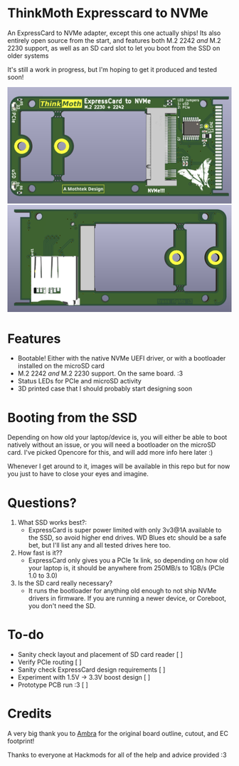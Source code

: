 # ThinkMoth Expresscard to NVMe
An ExpressCard to NVMe adapter, except this one actually ships! Its also entirely open source from the start, and features both M.2 2242 *and* M.2 2230 support, as well as an SD card slot to let you boot from the SSD on older systems

It's still a work in progress, but I'm hoping to get it produced and tested soon!

![Front render](https://github.com/mothenjoyer69/thinkmoth-expresscard/blob/main/photos/front3d.png)
![Back render](https://github.com/mothenjoyer69/thinkmoth-expresscard/blob/main/photos/back3d.png)

# Features
- Bootable! Either with the native NVMe UEFI driver, or with a bootloader installed on the microSD card
- M.2 2242 *and* M.2 2230 support. On the same board. :3
- Status LEDs for PCIe and microSD activity
- 3D printed case that I should probably start designing soon

# Booting from the SSD
Depending on how old your laptop/device is, you will either be able to boot natively without an issue, or you will need a bootloader on the microSD card. I've picked Opencore for this, and will add more info here later :)

Whenever I get around to it, images will be available in this repo but for now you just to have to close your eyes and imagine.

# Questions?
1. What SSD works best?:
    - ExpressCard is super power limited with only 3v3@1A available to the SSD, so avoid higher end drives. WD Blues etc should be a safe bet, but I'll list any and all tested drives here too.
2. How fast is it??
    - ExpressCard only gives you a PCIe 1x link, so depending on how old your laptop is, it should be anywhere from 250MB/s to 1GB/s (PCIe 1.0 to 3.0)
3. Is the SD card really necessary?
    - It runs the bootloader for anything old enough to not ship NVMe drivers in firmware. If you are running a newer device, or Coreboot, you don't need the SD.

# To-do
- Sanity check layout and placement of SD card reader [ ]
- Verify PCIe routing [ ]
- Sanity check ExpressCard design requirements [ ]
- Experiment with 1.5V -> 3.3V boost design [ ]
- Prototype PCB run :3 [ ]

# Credits
A very big thank you to [Ambra](https://github.com/ambraglow/) for the original board outline, cutout, and EC footprint!

Thanks to everyone at Hackmods for all of the help and advice provided :3 
